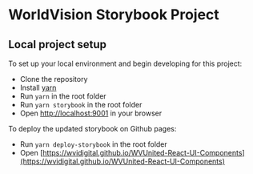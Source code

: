# WorldVision Storybook Project


## Local project setup


To set up your local environment and begin developing for this project:
* Clone the repository
* Install [yarn](https://yarnpkg.com/en/docs/install)
* Run ```yarn``` in the root folder
* Run ```yarn storybook``` in the root folder
* Open [http://localhost:9001](http://localhost:9001) in your browser

To deploy the updated storybook on Github pages:
* Run ```yarn deploy-storybook``` in the root folder
* Open [https://wvidigital.github.io/WVUnited-React-UI-Components](https://wvidigital.github.io/WVUnited-React-UI-Components)

